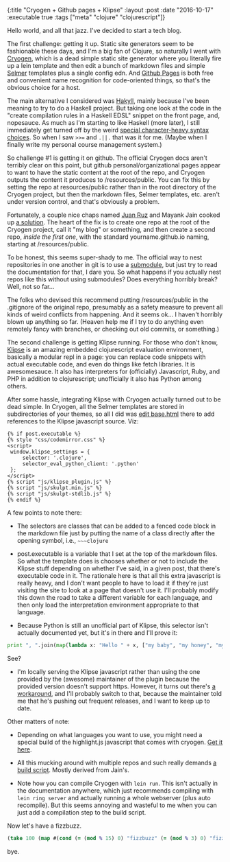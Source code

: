 {:title "Cryogen + Github pages + Klipse"
 :layout :post
 :date "2016-10-17"
 :executable true
 :tags  ["meta" "clojure" "clojurescript"]}

Hello world, and all that jazz.  I've decided to start a tech blog. 

The first challenge: getting it up. Static site generators seem to be fashionable these days, and I'm a big fan of Clojure, so naturally I went with [Cryogen](http://cryogenweb.org/), which is a dead simple static site generator where you literally fire up a lein template and then edit a bunch of markdown files and simple [Selmer](https://github.com/yogthos/Selmer) templates plus a single config edn. And [Github Pages](https://pages.github.com/) is both free and convenient name recognition for code-oriented things, so that's the obvious choice for a host.

The main alternative I considered was [Hakyll](https://jaspervdj.be/hakyll/), mainly because I've been meaning to try to do a Haskell project. But taking one look at the code in the "create compilation rules in a Haskell EDSL" snippet on the front page, and, nopesauce. As much as I'm starting to like Haskell (more later), I still immediately get turned off by the weird [special character-heavy syntax choices](https://twitter.com/PaulGowder/status/783886798350987264). So when I saw `>>=` and `.||.` that was it for me. (Maybe when I finally write my personal course management system.)

So challenge #1 is getting it on github. The official Cryogen docs aren't terribly clear on this point, but github personal/organizational pages appear to want to have the static content at the root of the repo, and Cryogen outputs the content it produces to /resources/public. You can fix this by setting the repo at resources/public rather than in the root directory of the Cryogen project, but then the markdown files, Selmer templates, etc. aren't under version control, and that's obviously a problem.

Fortunately, a couple nice chaps named [Juan Ruz](http://tangrammer.github.io/posts/02-12-2014-cryogen-and-github.html) and Mayank Jain cooked up [a solution](http://firesofmay.com/posts/2015-08-26-setup-cryogen.html). The heart of the fix is to create one repo at the root of the Cryogen project, call it "my blog" or something, and then create a second repo, *inside the first one*, with the standard yourname.github.io naming, starting at /resources/public. 

To be honest, this seems super-shady to me. The official way to nest repositories in one another in git is to use a [submodule](https://git-scm.com/docs/git-submodule), but just try to read the documentation for that, I dare you. So what happens if you actually nest repos like this without using submodules?  Does everything horribly break?  Well, not so far... 

The folks who devised this recommend putting /resources/public in the .gitignore of the original repo, presumably as a safety measure to prevent all kinds of weird conflicts from happening. And it seems ok... I haven't horribly blown up anything so far. (Heaven help me if I try to do anything even remotely fancy with branches, or checking out old commits, or something.)

The second challenge is getting Klipse running. For those who don't know, [Klipse](https://github.com/viebel/klipse) is an amazing embedded clojurescript evaluation environment, basically a modular repl in a page: you can replace code snippets with actual executable code, and even do things like fetch libraries. It is awesomesauce. It also has interpreters for (officially) Javascript, Ruby, and PHP in addition to clojurescript; unofficially it also has Python among others. 

After some hassle, integrating Klipse with Cryogen actually turned out to be dead simple. In Cryogen, all the Selmer templates are stored in subdirectories of your themes, so all I did was [edit base.html](https://github.com/paultopia/experimental-cryogen/blob/master/resources/templates/themes/nucleus/html/base.html) there to add references to the Klipse javascript source.  Viz: 

```
{% if post.executable %}
{% style "css/codemirror.css" %}
<script>
 window.klipse_settings = {
     selector: '.clojure',
     selector_eval_python_client: '.python'
 };
</script>
{% script "js/klipse_plugin.js" %}
{% script "js/skulpt.min.js" %}
{% script "js/skulpt-stdlib.js" %}
{% endif %}

```

A few points to note there: 

-  The selectors are classes that can be added to a fenced code block in the markdown file just by putting the name of a class directly after the opening symbol, i.e., `~~~clojure`

- post.executable is a variable that I set at the top of the markdown files. So what the template does is chooses whether or not to include the Klipse stuff depending on whether I've said, in a given post, that there's executable code in it. The rationale here is that all this extra javascript is really heavy, and I don't want people to have to load it if they're just visiting the site to look at a page that doesn't use it.  I'll probably modify this down the road to take a different variable for each language, and then only load the interpretation environment appropriate to that language.

- Because Python is still an unofficial part of Klipse, this selector isn't actually documented yet, but it's in there and I'll prove it: 

```python
print ", ".join(map(lambda x: "Hello " + x, ["my baby", "my honey", "my ragtop World!"]))
```

See?

-  I'm locally serving the Klipse javascript rather than using the one provided by the (awesome) maintainer of the plugin because the provided version doesn't support https. However, it turns out there's [a workaround](https://github.com/viebel/klipse#https), and I'll probably switch to that, because the maintainer told me that he's pushing out frequent releases, and I want to keep up to date.

Other matters of note: 

- Depending on what languages you want to use, you might need a special build of the highlight.js javascript that comes with cryogen. [Get it here](https://highlightjs.org/download/).

- All this mucking around with multiple repos and such really demands [a build script](https://github.com/paultopia/experimental-cryogen/blob/master/deploy).  Mostly derived from Jain's. 

- Note how you can compile Cryogen with `lein run`. This isn't actually in the documentation anywhere, which just recommends compiling with `lein ring server` and actually running a whole webserver (plus auto recompile). But this seems annoying and wasteful to me when you can just add a compilation step to the build script. 

Now let's have a fizzbuzz.

```clojure
(take 100 (map #(cond (= (mod % 15) 0) "fizzbuzz" (= (mod % 3) 0) "fizz" (= (mod % 5) 0) "buzz" :else %) (range 1 101)))
```

bye.

